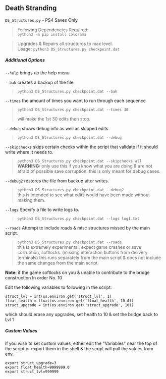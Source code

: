 ## Death Stranding

`DS_Structures.py`  - PS4 Saves Only

> Following Dependencies Required:  
> `python3 -m pip install colorama`

> Upgrades & Repairs all structures to max level.  
> Usage: `python3 DS_Structures.py checkpoint.dat`

##### Additional Options

`--help` brings up the help menu

`--bak` creates a backup of the file

> `python3 DS_Structures.py checkpoint.dat --bak`

`--times` the amount of times you want to run through each sequence

> `python3 DS_Structures.py checkpoint.dat --times 30`
>
> will make the 1st 30 edits then stop.

`--debug` shows debug info as well as skipped edits

> `python3 DS_Structures.py checkpoint.dat --debug`

`--skipchecks` skips certain checks within the script that validate if it should write where it needs to.

> `python3 DS_Structures.py checkpoint.dat --skipchecks all`  
> **WARNING:** only use this if you know what you are doing & are not afraid of possible save corruption.
> this is only meant for debug cases.

`--debug2` restores the file from backup after writes.

> `python3 DS_Structures.py checkpoint.dat --debug2`  
> this is intended to see what edits would have been made without making them.

`--logs` Specify a file to write logs to.

> `python3 DS_Structures.py checkpoint.dat --logs log1.txt`

`--roads` Attempt to include roads & misc structures missed by the main script.

> `python3 DS_Structures.py checkpoint.dat --roads`  
> this is extremely experimental, expect game crashes or save corruption, softlocks. (missing interaction buttons from delivery terminals)
> this runs separately from the main script & does not include the same changes from the main script.

**Note:** if the game softlocks on you & unable to contribute to the bridge construction In order No. 10

Edit the following variables to following in the script:
```
struct_lvl = int(os.environ.get('struct_lvl', 1) 
float_health = float(os.environ.get('float_health', 10.0)) 
struct_upgrade = int(os.environ.get('struct_upgrade', 10))
```

which should erase any upgrades, set health to 10 & set the bridge back to Lvl 1

##### Custom Values

if you wish to set custom values, either edit the "Variables" near the top of the script or export them in the shell & the script will pull the values from env.
```
export struct_upgrade=3
export float_health=9999999.0
export struct_lvl=999999
```

